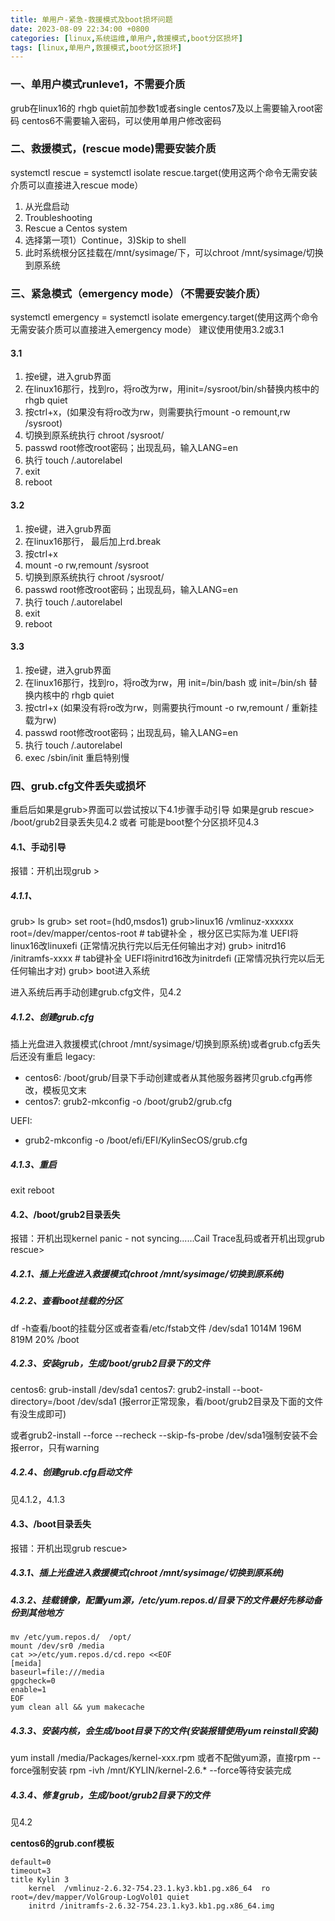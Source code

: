 ```yaml
---
title: 单用户-紧急-救援模式及boot损坏问题
date: 2023-08-09 22:34:00 +0800
categories: [linux,系统运维,单用户,救援模式,boot分区损坏]
tags: [linux,单用户,救援模式,boot分区损坏]
---
```


### 一、单用户模式runleve1，不需要介质
grub在linux16的 rhgb quiet前加参数1或者single
centos7及以上需要输入root密码
centos6不需要输入密码，可以使用单用户修改密码

### 二、救援模式，(rescue mode)需要安装介质
systemctl rescue = systemctl isolate rescue.target(使用这两个命令无需安装介质可以直接进入rescue mode）
1. 从光盘启动
2. Troubleshooting
3. Rescue a Centos system
4. 选择第一项1）Continue，3)Skip to shell
5. 此时系统根分区挂载在/mnt/sysimage/下，可以chroot /mnt/sysimage/切换到原系统

### 三、紧急模式（emergency mode）（不需要安装介质）
systemctl emergency = systemctl isolate emergency.target(使用这两个命令无需安装介质可以直接进入emergency mode）
建议使用使用3.2或3.1
#### 3.1 
1. 按e键，进入grub界面
2. 在linux16那行，找到ro，将ro改为rw，用init=/sysroot/bin/sh替换内核中的 rhgb quiet
3. 按ctrl+x，(如果没有将ro改为rw，则需要执行mount -o remount,rw /sysroot)
4. 切换到原系统执行 chroot /sysroot/
5. passwd root修改root密码；出现乱码，输入LANG=en
6. 执行 touch /.autorelabel
7. exit
8. reboot
#### 3.2
1. 按e键，进入grub界面
2. 在linux16那行， 最后加上rd.break
3. 按ctrl+x
4. mount -o rw,remount /sysroot
5. 切换到原系统执行 chroot /sysroot/
6. passwd root修改root密码；出现乱码，输入LANG=en
7. 执行 touch /.autorelabel
8. exit
9. reboot
#### 3.3 
1. 按e键，进入grub界面
2. 在linux16那行，找到ro，将ro改为rw，用 init=/bin/bash 或 init=/bin/sh 替换内核中的 rhgb quiet
3. 按ctrl+x (如果没有将ro改为rw，则需要执行mount -o rw,remount / 重新挂载为rw)
6. passwd root修改root密码；出现乱码，输入LANG=en
7. 执行 touch /.autorelabel
8. exec /sbin/init 重启特别慢

### 四、grub.cfg文件丢失或损坏
重启后如果是grub>界面可以尝试按以下4.1步骤手动引导
如果是grub rescue>
/boot/grub2目录丢失见4.2 或者 可能是boot整个分区损坏见4.3


#### 4.1、手动引导
报错：开机出现grub >
##### 4.1.1、
grub> ls 
grub> set root=(hd0,msdos1)
grub>linux16 /vmlinuz-xxxxxx  root=/dev/mapper/centos-root # tab键补全 ，根分区已实际为准  UEFI将linux16改linuxefi (正常情况执行完以后无任何输出才对)
grub> initrd16 /initramfs-xxxx # tab键补全  UEFI将initrd16改为initrdefi (正常情况执行完以后无任何输出才对)
grub> boot进入系统

进入系统后再手动创建grub.cfg文件，见4.2 

##### 4.1.2、创建grub.cfg
插上光盘进入救援模式(chroot /mnt/sysimage/切换到原系统)或者grub.cfg丢失后还没有重启
legacy:  
- centos6: /boot/grub/目录下手动创建或者从其他服务器拷贝grub.cfg再修改，模板见文末
- centos7: grub2-mkconfig -o /boot/grub2/grub.cfg

UEFI:    
- grub2-mkconfig   -o   /boot/efi/EFI/KylinSecOS/grub.cfg
##### 4.1.3、重启
exit
reboot

#### 4.2、/boot/grub2目录丢失
报错：开机出现kernel panic - not syncing......Cail Trace乱码或者开机出现grub rescue>
##### 4.2.1、插上光盘进入救援模式(chroot /mnt/sysimage/切换到原系统)
##### 4.2.2、查看boot挂载的分区
df  -h查看/boot的挂载分区或者查看/etc/fstab文件
/dev/sda1                 1014M  196M  819M   20% /boot
##### 4.2.3、安装grub，生成/boot/grub2目录下的文件
centos6: grub-install /dev/sda1
centos7: grub2-install --boot-directory=/boot /dev/sda1 (报error正常现象，看/boot/grub2目录及下面的文件有没生成即可)

或者grub2-install --force --recheck --skip-fs-probe /dev/sda1强制安装不会报error，只有warning
##### 4.2.4、创建grub.cfg启动文件
见4.1.2，4.1.3


#### 4.3、/boot目录丢失
报错：开机出现grub rescue>
##### 4.3.1、插上光盘进入救援模式(chroot /mnt/sysimage/切换到原系统)
##### 4.3.2、挂载镜像，配置yum源，/etc/yum.repos.d/目录下的文件最好先移动备份到其他地方
```shell
mv /etc/yum.repos.d/  /opt/
mount /dev/sr0 /media
cat >>/etc/yum.repos.d/cd.repo <<EOF
[meida]
baseurl=file:///media
gpgcheck=0
enable=1
EOF
yum clean all && yum makecache
```

##### 4.3.3、安装内核，会生成/boot目录下的文件(安装报错使用yum reinstall安装)
yum install /media/Packages/kernel-xxx.rpm
或者不配做yum源，直接rpm --force强制安装
rpm -ivh /mnt/KYLIN/kernel-2.6.* --force等待安装完成
##### 4.3.4、修复grub，生成/boot/grub2目录下的文件
见4.2


**centos6的grub.conf模板**
```shell
default=0
timeout=3
title Kylin 3
	kernel	/vmlinuz-2.6.32-754.23.1.ky3.kb1.pg.x86_64	ro	root=/dev/mapper/VolGroup-LogVol01 quiet
	initrd /initramfs-2.6.32-754.23.1.ky3.kb1.pg.x86_64.img
```